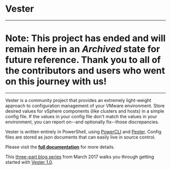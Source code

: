 # Vester

---

# **Note: This project has ended and will remain here in an _Archived_ state for future reference. Thank you to all of the contributors and users who went on this journey with us!**

---

Vester is a community project that provides an extremely light-weight approach to configuration management of your VMware environment. Store desired values for vSphere components (like clusters and hosts) in a simple config file. If the values in your config file don't match the values in your environment, you can report on--and optionally fix--those discrepancies.

Vester is written entirely in PowerShell, using [PowerCLI](https://www.vmware.com/support/developer/PowerCLI/) and [Pester](https://github.com/Pester/Pester). Config files are stored as json documents that can easily live in source control.

Please visit the **[full documentation](https://wahlnetwork.github.io/Vester)** for more details.

This [three-part blog series](http://www.brianbunke.com/blog/2017/03/07/introducing-vester/) from March 2017 walks you through getting started with [Vester 1.0](https://www.powershellgallery.com/packages/Vester/1.0.1).
